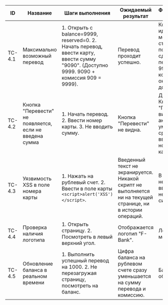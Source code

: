 | ID     | Название                                                | Шаги выполнения                                                                                                                           | Ожидаемый результат                                                                                           | Фактический результат                                                                         | Статус |
| ------ | ------------------------------------------------------- | ----------------------------------------------------------------------------------------------------------------------------------------- | ------------------------------------------------------------------------------------------------------------- | --------------------------------------------------------------------------------------------- | ------ |
| TC-4.1 | Максимально возможный перевод                           | 1. Открыть с balance=9999, reserved=0. 2. Начать перевод, ввести карту, ввести сумму "9090". (Доступно 9999. 9090 + комиссия 909 = 9999). | Перевод проходит успешно.                                                                                     | Комиссия идёт в меньшую сторону, получается сделать перевод 9990, комиссия округляется до 900 | Pass   |
| TC-4.2 | Кнопка "Перевести" не появляется, если не введена сумма | 1. Начать перевод. 2. Ввести номер карты. 3. Не вводить сумму.                                                                            | Кнопка "Перевести" не видна.                                                                                  | Дефект! Кнопка "Перевести" видна и активна по умолчанию сразу после ввода номера карты.       | Fail   |
| TC-4.3 | Уязвимость XSS в поле номера карты                      | 1. Нажать на рублевый счет. 2. Ввести в поле карты `<script>alert('XSS')</script>`.                                                       | Введенный текст не экранируется. Никакой скрипт не выполняется ни на текущей странице, ни в истории операций. | В поле карты нельзя ввести нецифровые символы                                                 | Pass   |
| TC-4.4 | Проверка наличия логотипа                               | 1. Открыть страницу. 2. Посмотреть в левый верхний угол.                                                                                  | Отображается логотип "F-Bank".                                                                                | Логотип на месте.                                                                             | Pass   |
| TC-4.5 | Обновление баланса в реальном времени                   | 1. Выполнить успешный перевод на 1000. 2. Не перезагружая страницу, посмотреть на баланс.                                                 | Цифра баланса на рублевом счете сразу уменьшается на сумму перевода и комиссию.                               | Баланс не обновляется.                                                                        | Fail   |